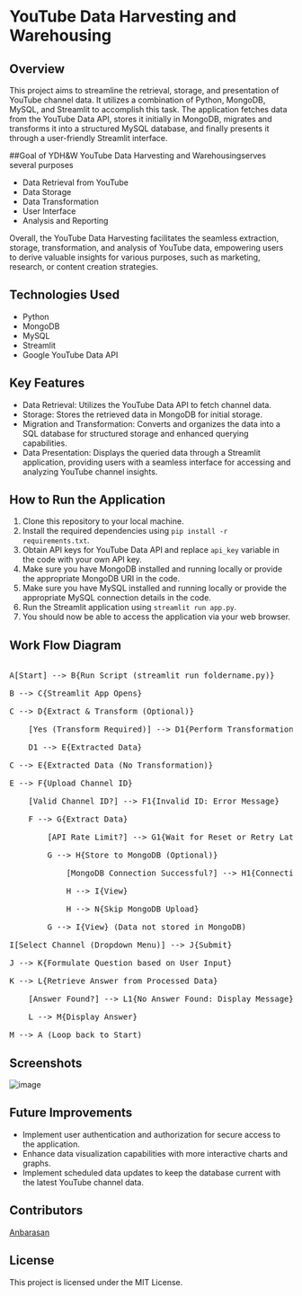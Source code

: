 # YouTube Data Harvesting and Warehousing

## Overview
This project aims to streamline the retrieval, storage, and presentation of YouTube channel data. It utilizes a combination of Python, MongoDB, MySQL, and Streamlit to accomplish this task. The application fetches data from the YouTube Data API, stores it initially in MongoDB, migrates and transforms it into a structured MySQL database, and finally presents it through a user-friendly Streamlit interface.

##Goal of YDH&W
 YouTube Data Harvesting and Warehousingserves several purposes
- Data Retrieval from YouTube
- Data Storage
- Data Transformation
- User Interface
- Analysis and Reporting

Overall, the YouTube Data Harvesting facilitates the seamless extraction, storage, transformation, and analysis of YouTube data, empowering users to derive valuable insights for various purposes, such as marketing, research, or content creation strategies.

## Technologies Used
- Python
- MongoDB
- MySQL
- Streamlit
- Google YouTube Data API

## Key Features
- Data Retrieval: Utilizes the YouTube Data API to fetch channel data.
- Storage: Stores the retrieved data in MongoDB for initial storage.
- Migration and Transformation: Converts and organizes the data into a SQL database for structured storage and enhanced querying capabilities.
- Data Presentation: Displays the queried data through a Streamlit application, providing users with a seamless interface for accessing and analyzing YouTube channel insights.


## How to Run the Application
1. Clone this repository to your local machine.
2. Install the required dependencies using `pip install -r requirements.txt`.
3. Obtain API keys for YouTube Data API and replace `api_key` variable in the code with your own API key.
4. Make sure you have MongoDB installed and running locally or provide the appropriate MongoDB URI in the code.
5. Make sure you have MySQL installed and running locally or provide the appropriate MySQL connection details in the code.
6. Run the Streamlit application using `streamlit run app.py`.
7. You should now be able to access the application via your web browser.

## Work Flow Diagram

<pre> 
A[Start] --> B{Run Script (streamlit run foldername.py)}<br>
B --> C{Streamlit App Opens}<br>
C --> D{Extract & Transform (Optional)}<br>
    [Yes (Transform Required)] --> D1{Perform Transformations}<br>
    D1 --> E{Extracted Data}<br>
C --> E{Extracted Data (No Transformation)}<br>
E --> F{Upload Channel ID}<br>
    [Valid Channel ID?] --> F1{Invalid ID: Error Message}<br>
    F --> G{Extract Data}<br>
        [API Rate Limit?] --> G1{Wait for Reset or Retry Later}<br>
        G --> H{Store to MongoDB (Optional)}<br>
            [MongoDB Connection Successful?] --> H1{Connection Error: Retry or Fix Configuration}<br>
            H --> I{View}<br>
            H --> N{Skip MongoDB Upload}<br>
        G --> I{View} (Data not stored in MongoDB)<br>
I[Select Channel (Dropdown Menu)] --> J{Submit}<br>
J --> K{Formulate Question based on User Input}<br>
K --> L{Retrieve Answer from Processed Data}<br>
    [Answer Found?] --> L1{No Answer Found: Display Message}<br>
    L --> M{Display Answer}<br>
M --> A (Loop back to Start)
</pre>

## Screenshots
![image](https://github.com/AnbarasanKrishnan1/project_1/assets/142040700/fd18529a-a9f0-4b89-b6d3-8616419cf245)

## Future Improvements
- Implement user authentication and authorization for secure access to the application.
- Enhance data visualization capabilities with more interactive charts and graphs.
- Implement scheduled data updates to keep the database current with the latest YouTube channel data.

## Contributors
[Anbarasan](https://www.linkedin.com/in/anbarasan-krishnan-data-scientist/)

## License
This project is licensed under the MIT License.
